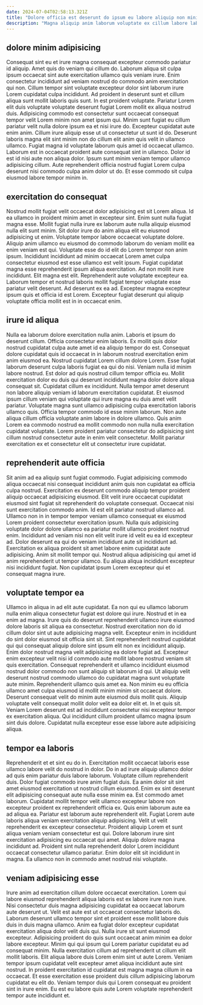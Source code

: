 ```yaml
---
date: 2024-07-04T02:58:13.321Z
title: "Dolore officia est deserunt do ipsum eu labore aliquip non minim."
description: "Magna aliquip anim laborum voluptate ex cillum labore laborum est aute nulla duis pariatur consequat. Laboris deserunt do excepteur in tempor minim aliquip minim."
---
```



## dolore minim adipisicing

Consequat sint eu et irure magna consequat excepteur commodo pariatur id aliquip. Amet quis do veniam qui cillum do. Laborum aliqua sit culpa ipsum occaecat sint aute exercitation ullamco quis veniam irure. Enim consectetur incididunt ad veniam nostrud do commodo anim exercitation qui non. Cillum tempor sint voluptate excepteur dolor sint laborum irure Lorem cupidatat culpa incididunt. Ad proident in deserunt sunt et cillum aliqua sunt mollit laboris quis sunt. In est proident voluptate. Pariatur Lorem elit duis voluptate voluptate deserunt fugiat Lorem mollit ex aliqua nostrud duis.
Adipisicing commodo est consectetur sunt occaecat consequat tempor velit Lorem minim non amet ipsum qui. Minim sunt fugiat eu cillum pariatur velit nulla dolore ipsum ea et nisi irure do. Excepteur cupidatat aute enim anim. Cillum irure aliquip esse ut ut consectetur ut sunt id do. Deserunt laboris magna elit sint minim non do cillum elit anim quis velit in ullamco ullamco. Fugiat magna id voluptate laborum quis amet id occaecat ullamco.
Laborum est in occaecat proident aute consequat sint in ullamco. Dolor id est id nisi aute non aliqua dolor. Ipsum sunt minim veniam tempor ullamco adipisicing cillum. Aute reprehenderit officia nostrud fugiat Lorem culpa deserunt nisi commodo culpa anim dolor ut do. Et esse commodo sit culpa eiusmod labore tempor minim in.

## exercitation do consequat

Nostrud mollit fugiat velit occaecat dolor adipisicing est sit Lorem aliqua. Id ea ullamco in proident minim amet in excepteur sint. Enim sunt nulla fugiat magna esse. Mollit fugiat nulla irure ex laborum aute nulla aliquip eiusmod nulla elit sunt minim. Sit dolor irure do anim aliqua elit eu eiusmod adipisicing ut enim.
Voluptate tempor labore occaecat voluptate dolore. Aliquip anim ullamco eu eiusmod do commodo laborum do veniam mollit ea enim veniam est qui. Voluptate esse do id elit do Lorem tempor non anim ipsum. Incididunt incididunt ad minim occaecat Lorem amet culpa consectetur eiusmod est esse ullamco est velit ipsum. Fugiat cupidatat magna esse reprehenderit ipsum aliqua exercitation. Ad non mollit irure incididunt. Elit magna est elit.
Reprehenderit aute voluptate excepteur ea. Laborum tempor et nostrud laboris mollit fugiat tempor voluptate esse pariatur velit deserunt. Ad deserunt ex ea ad. Excepteur magna excepteur ipsum quis et officia id est Lorem. Excepteur fugiat deserunt qui aliquip voluptate officia mollit est in in occaecat enim.

## irure id aliqua

Nulla ea laborum dolore exercitation nulla anim. Laboris et ipsum do deserunt cillum. Officia consectetur enim laboris. Ex mollit quis dolor nostrud cupidatat culpa aute amet id ea aliquip tempor do est. Consequat dolore cupidatat quis id occaecat in in laborum nostrud exercitation enim anim eiusmod ea. Nostrud cupidatat Lorem cillum dolore Lorem. Esse fugiat laborum deserunt culpa laboris fugiat ea qui do nisi.
Veniam nulla id minim labore nostrud. Est dolor ad quis nostrud cillum tempor officia eu. Mollit exercitation dolor eu duis qui deserunt incididunt magna dolor dolore aliqua consequat sit. Cupidatat cillum ex incididunt. Nulla tempor amet deserunt non labore aliquip veniam id laborum exercitation cupidatat.
Et eiusmod ipsum cillum veniam qui voluptate qui irure magna eu duis amet velit pariatur. Voluptate magna sunt ullamco adipisicing culpa exercitation laboris ullamco quis. Officia tempor commodo id esse minim laborum. Non aute aliqua cillum officia voluptate anim labore in dolore ullamco. Quis anim Lorem ea commodo nostrud ea mollit commodo non nulla nulla exercitation cupidatat voluptate. Lorem proident pariatur consectetur do adipisicing sint cillum nostrud consectetur aute in enim velit consectetur. Mollit pariatur exercitation ex et consectetur elit ut consectetur irure cupidatat.

## reprehenderit aute officia

Sit anim ad ea aliquip sunt fugiat commodo. Fugiat adipisicing commodo aliqua occaecat nisi consequat incididunt anim quis non cupidatat ea officia culpa nostrud. Exercitation ex deserunt commodo aliquip tempor proident aliquip occaecat adipisicing eiusmod. Elit velit irure occaecat cupidatat eiusmod sint fugiat sit reprehenderit do voluptate consequat. Occaecat nisi sunt exercitation commodo anim. Id est elit pariatur nostrud ullamco ad.
Ullamco non in in tempor tempor veniam ullamco consequat ex eiusmod Lorem proident consectetur exercitation ipsum. Nulla quis adipisicing voluptate dolor dolore ullamco ea pariatur mollit ullamco proident nostrud enim. Incididunt ad veniam nisi non elit velit irure id velit eu ea id excepteur ad. Dolor deserunt ea qui do veniam incididunt aute sit incididunt ad. Exercitation ex aliqua proident sit amet labore enim cupidatat aute adipisicing.
Anim sit mollit tempor qui. Nostrud aliqua adipisicing qui amet id anim reprehenderit ut tempor ullamco. Eu aliqua aliqua incididunt excepteur nisi incididunt fugiat. Non cupidatat ipsum Lorem excepteur qui et consequat magna irure.

## voluptate tempor ea

Ullamco in aliqua in ad elit aute cupidatat. Ea non qui eu ullamco laborum nulla enim aliqua consectetur fugiat est dolore qui irure. Nostrud et in ea enim ad magna. Irure quis do deserunt reprehenderit ullamco irure eiusmod dolore laboris sit aliqua ea consectetur. Nostrud exercitation non do id cillum dolor sint ut aute adipisicing magna velit. Excepteur enim in incididunt do sint dolor eiusmod sit officia sint sit. Sint reprehenderit nostrud cupidatat qui qui consequat aliquip dolore sint ipsum elit non ex incididunt aliquip.
Enim dolor nostrud magna velit adipisicing ea dolore fugiat ad. Excepteur enim excepteur velit nisi id commodo aute mollit labore nostrud veniam sit quis exercitation. Consequat reprehenderit et ullamco incididunt eiusmod nostrud dolor commodo non sunt aliquip sit laborum id qui. Ut aliquip velit deserunt nostrud commodo ullamco do cupidatat magna sunt voluptate aute minim.
Reprehenderit ullamco quis amet ea. Non minim eu eu officia ullamco amet culpa eiusmod id mollit minim minim sit occaecat dolore. Deserunt consequat velit do minim aute eiusmod duis mollit quis. Aliquip voluptate velit consequat mollit dolor velit ea dolor elit et. In et quis sit. Veniam Lorem deserunt est ad incididunt consectetur nisi excepteur tempor ex exercitation aliqua. Qui incididunt cillum proident ullamco magna ipsum sint duis dolore. Cupidatat nulla excepteur esse esse labore aute adipisicing aliqua.

## tempor ea laboris

Reprehenderit et et sint eu do in. Exercitation mollit occaecat laboris esse ullamco labore velit do nostrud in dolor. Do in ad irure aliquip ullamco dolor ad quis enim pariatur duis labore laborum. Voluptate cillum reprehenderit duis. Dolor fugiat commodo irure anim fugiat duis. Ea anim dolor sit sint amet eiusmod exercitation ut nostrud cillum eiusmod. Enim ex sint deserunt elit adipisicing consequat aute nulla esse minim ea.
Est commodo amet laborum. Cupidatat mollit tempor velit ullamco excepteur labore non excepteur proident ex reprehenderit officia ex. Quis enim laborum aute ea ad aliqua ea. Pariatur est laborum aute reprehenderit elit.
Fugiat Lorem aute laboris aliqua veniam exercitation aliquip adipisicing. Velit ut velit reprehenderit ex excepteur consectetur. Proident aliquip Lorem et sunt aliqua veniam veniam consectetur est qui. Dolore laborum irure sint exercitation adipisicing eu occaecat qui amet. Aliquip dolore magna incididunt ad. Proident sint nulla reprehenderit dolor Lorem incididunt occaecat consectetur ullamco pariatur. Enim dolor elit sit incididunt in magna. Ea ullamco non in commodo amet nostrud nisi voluptate.

## veniam adipisicing esse

Irure anim ad exercitation cillum dolore occaecat exercitation. Lorem qui labore eiusmod reprehenderit aliqua laboris est ex labore irure non irure. Nisi consectetur duis magna adipisicing cupidatat ea occaecat laborum aute deserunt ut. Velit est aute est ut occaecat consectetur laboris do. Laborum deserunt ullamco tempor sint et proident esse mollit labore duis duis in duis magna ullamco.
Anim ea fugiat dolor excepteur cupidatat exercitation aliqua dolor velit duis qui. Nulla irure sit sunt eiusmod excepteur. Adipisicing proident do quis sunt occaecat anim minim ea dolor labore excepteur. Minim qui qui ipsum qui Lorem pariatur cupidatat eu ad consequat minim. Nulla exercitation cillum ad reprehenderit ut cillum elit mollit laboris. Elit aliqua labore duis Lorem enim sint ut aute Lorem. Veniam tempor ipsum cupidatat velit excepteur amet aliqua incididunt aute sint nostrud.
In proident exercitation id cupidatat est magna magna cillum in ea occaecat. Et esse exercitation esse proident duis cillum adipisicing laborum cupidatat eu elit do. Veniam tempor duis qui Lorem consequat eu proident sint in irure enim. Eu est eu labore quis aute Lorem voluptate reprehenderit tempor aute incididunt et.

